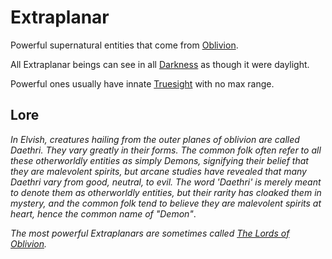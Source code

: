 # Extraplanar

Powerful supernatural entities that come from [Oblivion](../Mithrinian%20Pantheons/Oblivion.md).

All Extraplanar beings can see in all [Darkness](../../Game%20Procedures/Hazards/Darkness.md) as though it were daylight.

Powerful ones usually have innate [Truesight](../../Magic/Spells/Spells%20by%20Level/Level%204/Truesight.md) with no max range.

## Lore

*In Elvish, creatures hailing from the outer planes of oblivion are called Daethri. They vary greatly in their forms. The common folk often refer to all these otherworldly entities as simply Demons, signifying their belief that they are malevolent spirits, but arcane studies have revealed that many Daethri vary from good, neutral, to evil. The word 'Daethri' is merely meant to denote them as otherworldly entities, but their rarity has cloaked them in mystery, and the common folk tend to believe they are malevolent spirits at heart, hence the common name of "Demon"*.

*The most powerful Extraplanars are sometimes called [The Lords of Oblivion](../Mithrinian%20Pantheons/Lords%20of%20Oblivion/{The%20Lords%20of%20Oblivion}.md).*
